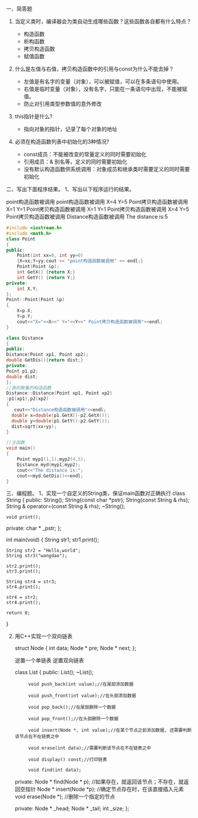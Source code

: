一、简答题
1. 当定义类时，编译器会为类自动生成哪些函数？这些函数各自都有什么特点？
   - 构造函数
   - 析构函数
   - 拷贝构造函数
   - 赋值函数
2. 什么是左值与右值，拷贝构造函数中的引用与const为什么不能去掉？
   - 左值是有名字的变量（对象），可以被赋值，可以在多条语句中使用。
   - 右值是临时变量（对象），没有名字，只能在一条语句中出现，不能被赋值。
   - 防止对引用类型参数值的意外修改

3. this指针是什么?
   - 指向对象的指针，记录了每个对象的地址
4. 必须在构造函数列表中初始化的3种情况?
   - const成员：不能被改变的常量定义的同时需要初始化
   - 引用成员：& 别名等，定义的同时需要初始化
   - 没有默认构造函数供系统调用：对象成员和继承类时需要定义的同时需要初始化

二、写出下面程序结果。
1、写出以下程序运行的结果。

point构造函数被调用
point构造函数被调用
X=4 Y=5 Point拷贝构造函数被调用
X=1 Y=1 Point拷贝构造函数被调用
X=1 Y=1 Point拷贝构造函数被调用
X=4 Y=5 Point拷贝构造函数被调用
Distance构造函数被调用
The distance is:5

```c++
#include <iostream.h>
#include <math.h>
class Point	
{
public:
    Point(int xx=0, int yy=0) 
	{X=xx;Y=yy;cout << "point构造函数被调用" << endl;}
   	Point(Point &p);
	int GetX() {return X;}
	int GetY() {return Y;}
private:
	int X,Y;
};
Point::Point(Point &p)	
{
	X=p.X;
	Y=p.Y;
	cout<<"X="<<X<<" Y="<<Y<<" Point拷贝构造函数被调用"<<endl;
}

class Distance	
{
public:	
Distance(Point xp1, Point xp2);
double GetDis(){return dist;}
private:	
Point p1,p2;	
double dist;	
};
//类的聚集的构造函数
Distance::Distance(Point xp1, Point xp2)
:p1(xp1),p2(xp2)
{
   cout<<"Distance构造函数被调用"<<endl;
  double x=double(p1.GetX()-p2.GetX());
  double y=double(p1.GetY()-p2.GetY());
  dist=sqrt(xx+yy);
}

//主函数
void main()
{
    Point myp1(1,1),myp2(4,5);
    Distance myd(myp1,myp2);
    cout<<"The distance is:";
    cout<<myd.GetDis()<<endl;
}

```






三、编程题。
1、实现一个自定义的String类，保证main函数对正确执行
class String
{
public:
	String();
	String(const char *pstr);
	String(const String & rhs);
	String & operator=(const String & rhs);
	~String();

	void print();

private:
	char * _pstr;
};

int main(void)
{
	String str1;
	str1.print();
	
	String str2 = "Hello,world";
	String str3("wangdao");
	
	str2.print();		
	str3.print();	
	
	String str4 = str3;
	str4.print();
	
	str4 = str2;
	str4.print();
	
	return 0;
}



2. 用C++实现一个双向链表
		
	 struct Node
	 {
	 		int data;
	 		Node * pre;
	 		Node * next;
	 }; 
	
	
	 逆置一个单链表
	 逆置双向链表

	 class List
	 {
	 public:
	 		List();
	 		~List();
	 		
	 		void push_back(int value);//在尾部添加数据
	 		
	 		void push_front(int value);//在头部添加数据

	 		void pop_back();//在尾部删除一个数据

	 		void pop_front();//在头部删除一个数据
	 		
	 		void insert(Node *, int value);//在某个节点之前添加数据, 还需要判断该节点在不在链表之中
	 		
	 		void erase(int data);//需要判断该节点在不在链表之中	 			 		
	 		
	 		void display() const;//打印链表
	 	
	 		void find(int data);
	
	 private:
	 		Node * find(Node * p);	//如果存在，就返回该节点；不存在，就返回空指针
	 		Node * insert(Node *p);	//确定节点存在时，在该直接插入元素
	 		void erase(Node *);	    //删除一个指定的节点
	 		
	 private:
	 		Node * _head;
	 		Node * _tail;
	 		int    _size;
	 };		